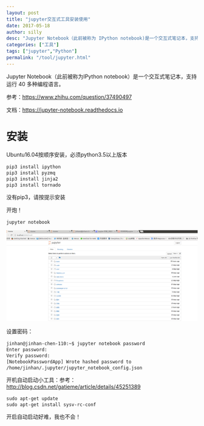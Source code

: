 ```yaml
---
layout: post
title: "jupyter交互式工具安装使用"
date: 2017-05-18
author: silly
desc: "Jupyter Notebook（此前被称为 IPython notebook)是一个交互式笔记本，支持运行40多种编程语言。"
categories: ["工具"]
tags: ["jupyter","Python"]
permalink: "/tool/jupyter.html"
--- 
```


Jupyter Notebook（此前被称为IPython notebook）是一个交互式笔记本，支持运行 40 多种编程语言。

参考：https://www.zhihu.com/question/37490497

文档：https://jupyter-notebook.readthedocs.io

# 安装

Ubuntu16.04按顺序安装，必须python3.5以上版本

```
pip3 install ipython
pip3 install pyzmq
pip3 install jinja2
pip3 install tornado
```

没有pip3，请按提示安装

开炮！

```
jupyter notebook
```

![](/picture/za/jupyter.png)


设置密码：

```
jinhan@jinhan-chen-110:~$ jupyter notebook password
Enter password: 
Verify password: 
[NotebookPasswordApp] Wrote hashed password to /home/jinhan/.jupyter/jupyter_notebook_config.json
```

开机自动启动小工具：参考：http://blog.csdn.net/gatieme/article/details/45251389

```
sudo apt-get update
sudo apt-get install sysv-rc-conf
```

开启自动启动好难，我也不会！
